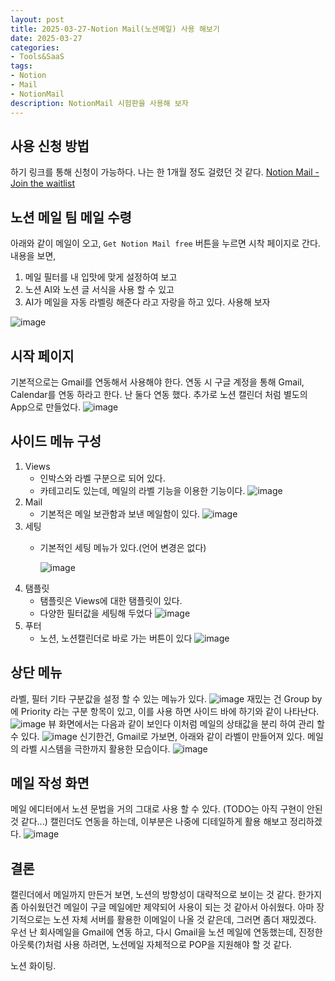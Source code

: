 ```yaml
---
layout: post
title: 2025-03-27-Notion Mail(노션메일) 사용 해보기
date: 2025-03-27
categories:
- Tools&SaaS
tags: 
- Notion
- Mail
- NotionMail
description: NotionMail 시험판을 사용해 보자
---
```

## 사용 신청 방법
하기 링크를 통해 신청이 가능하다. 나는 한 1개월 정도 걸렸던 것 같다.
[Notion Mail - Join the waitlist](https://www.notion.com/ko/product/mail)
## 노션 메일 팀 메일 수령
아래와 같이 메일이 오고, `Get Notion Mail free` 버튼을 누르면 시착 페이지로 간다.
내용을 보면, 
1. 메일 필터를 내 입맛에 맞게 설정하여 보고
2. 노션 AI와 노션 글 서식을 사용 할 수 있고
3. AI가 메일을 자동 라벨링 해준다
라고 자랑을 하고 있다. 사용해 보자

![image](2025-03-27_attachments/641F41DA-5879-4508-819E-899936027B95.png)

## 시작 페이지
기본적으로는 Gmail를 연동해서 사용해야 한다.
연동 시 구글 계정을 통해 Gmail, Calendar를 연동 하라고 한다. 난 둘다 연동 했다.
추가로 노션 캘린더 처럼 별도의 App으로 만들었다.
![image](2025-03-27_attachments/A39F6CB7-315A-48E5-A2DF-69AD02DE9DDD.png)
## 사이드 메뉴 구성
1. Views
	- 인박스와 라벨 구분으로 되어 있다. 
	- 카테고리도 있는데, 메일의 라벨 기능을 이용한 기능이다.
		![image](2025-03-27_attachments/DDCBAA83-AFCB-4D89-99CD-C6FCB09300BC.png)
2. Mail
	- 기본적은 메일 보관함과 보낸 메일함이 있다.
		![image](2025-03-27_attachments/F77AB632-1841-49BF-9773-50F2FF149E67.png)
3. 세팅
	- 기본적인 세팅 메뉴가 있다.(언어 변경은 없다)
		
		![image](2025-03-27_attachments/4707CB09-3DDE-46C8-98C1-959F6CE422CF.png)
4. 탬플릿
	- 탬플릿은 Views에 대한 탬플릿이 있다. 
	- 다양한 필터값을 세팅해 두었다
		![image](2025-03-27_attachments/DE405EAB-F84F-49B1-8C5B-266040C8436B.png)
5. 푸터
	- 노션, 노션캘린더로 바로 가는 버튼이 있다
	![image](2025-03-27_attachments/0309D565-739E-4E62-B1AE-D9C3EED1B3BD.png)
## 상단 메뉴
라벨, 필터 기타 구분값을 설정 할 수 있는 메뉴가 있다.
![image](2025-03-27_attachments/EC9AE2D4-B437-4743-B531-02AF0F392EBE.png)
재밌는 건 Group by 에 Priority 라는 구분 항목이 있고, 이를 사용 하면 사이드 바에 하기와 같이 나타난다.
![image](2025-03-27_attachments/ED85BD5C-0B32-45B9-B83C-CED8C30D508B.png)
뷰 화면에서는 다음과 같이 보인다
이처럼 메일의 상태값을 분리 하여 관리 할 수 있다.
![image](2025-03-27_attachments/58770C07-BA94-43DF-BEF0-DF7DEF157B95.png)
신기한건, Gmail로 가보면,
아래와 같이 라벨이 만들어져 있다. 메일의 라벨 시스템을 극한까지 활용한 모습이다.
![image](2025-03-27_attachments/114154E0-0661-44FD-85CE-DEB3397E368F.png)
## 메일 작성 화면
메일 에디터에서 노션 문법을 거의 그대로 사용 할 수 있다.
(TODO는 아직 구현이 안된 것 같다...)
캘린더도 연동을 하는데, 이부분은 나중에 디테일하게 활용 해보고 정리하겠다.
![image](2025-03-27_attachments/6586A735-E3AD-4557-B959-4C782873A6DC.png)
## 결론
캘린더에서 메일까지 만든거 보면, 노션의 방향성이 대략적으로 보이는 것 같다. 
한가지 좀 아쉬웠던건 메일이 구글 메일에만 제약되어 사용이 되는 것 같아서 아쉬웠다. 
아마 장기적으로는 노션 자체 서버를 활용한 이메일이 나올 것 같은데, 그러면 좀더 재밌겠다.
우선 난 회사메일을 Gmail에 연동 하고, 다시 Gmail을 노션 메일에 연동했는데, 진정한 아웃룩(?)처럼 사용 하려면, 노션메일 자체적으로 POP을 지원해야 할 것 같다. 

노션 화이팅.